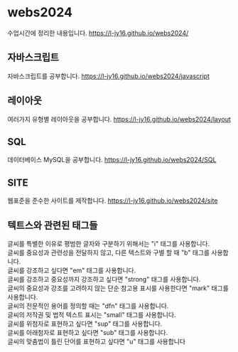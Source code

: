 # webs2024
수업시간에 정리한 내용입니다.
https://l-jy16.github.io/webs2024/

## 자바스크립트
자바스크립트를 공부합니다.
https://l-jy16.github.io/webs2024/javascript

## 레이아웃
여러가지 유형별 레이아웃을 공부합니다.
https://l-jy16.github.io/webs2024/layout

## SQL
데이터베이스 MySQL을 공부합니다.
https://l-jy16.github.io/webs2024/SQL

## SITE
웹표준을 준수한 사이트를 제작합니다.
https://l-jy16.github.io/webs2024/site

## 텍트스와 관련된 태그들
글씨를 특별한 이유로 평범한 글자와 구분하기 위해서는 "i" 태그를 사용합니다.<br />
글씨를 중요성과 관련성을 전달하지 않고, 다른 텍스트와 구별 할 때 "b" 태그를 사용합니다.<br />
글씨를 강조하고 싶다면 "em" 태그를 사용합니다.<br />
글씨를 강조하고 중요성까지 강조하고 싶다면 "strong" 태그를 사용합니다.<br />
글씨의 중요성과 강조를 고려하지 않는 단순 참고용 표시를 사용한다면 "mark" 태그를 사용합니다.<br />
글씨의 전문적인 용어를 정의할 때는 "dfn" 태그를 사용합니다.<br />
글씨의 저작권 및 법적 텍스트 표시는 "small" 태그를 사용합니다.<br />
글씨를 위첨자로 표현하고 싶다면 "sup" 태그를 사용합니다.<br />
글씨를 아래첨자로 표현하고 싶다면 "sub" 태그를 사용합니다.<br />
글씨의 맞춤법이 틀린 단어를 표현하고 싶다면 "u" 태그를 사용합니다<br />
